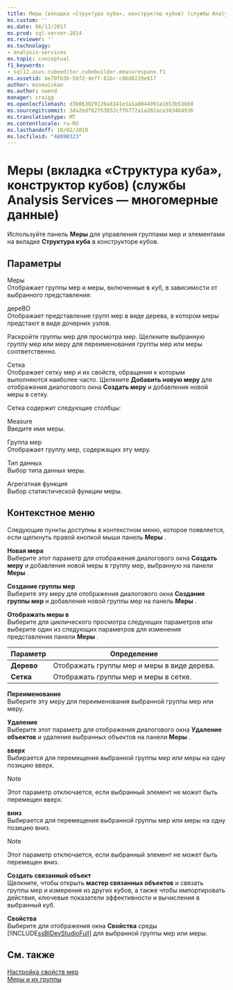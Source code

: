 ```yaml
---
title: Меры (вкладка «Структура куба», конструктор кубов) (службы Analysis Services — многомерные данные) | Документация Майкрософт
ms.custom: ''
ms.date: 06/13/2017
ms.prod: sql-server-2014
ms.reviewer: ''
ms.technology:
- analysis-services
ms.topic: conceptual
f1_keywords:
- sql12.asvs.cubeeditor.cubebuilder.measurespane.f1
ms.assetid: be70f63b-58f2-4eff-81bc-c86d8229e617
author: minewiskan
ms.author: owend
manager: craigg
ms.openlocfilehash: d3b063029126a8141e1a1a8044991a1653b536b8
ms.sourcegitcommit: 3da2edf82763852cff6772a1a282ace3034b4936
ms.translationtype: MT
ms.contentlocale: ru-RU
ms.lasthandoff: 10/02/2018
ms.locfileid: "48090323"
---
```

# <a name="measures-cube-structure-tab-cube-designer-analysis-services---multidimensional-data"></a>Меры (вкладка «Структура куба», конструктор кубов) (службы Analysis Services — многомерные данные)
  Используйте панель **Меры** для управления группами мер и элементами на вкладке **Структура куба** в конструкторе кубов.  
  
## <a name="options"></a>Параметры  
 Меры  
 Отображает группы мер и меры, включенные в куб, в зависимости от выбранного представления:  
  
 дереВО  
 Отображает представление групп мер в виде дерева, в котором меры предстают в виде дочерних узлов.  
  
 Раскройте группы мер для просмотра мер. Щелкните выбранную группу мер или меру для переименования группы мер или меры соответственно.  
  
 Сетка  
 Отображает сетку мер и их свойств, обращения к которым выполняются наиболее часто. Щелкните **Добавить новую меру** для отображения диалогового окна **Создать меру** и добавления новой меры в сетку.  
  
 Сетка содержит следующие столбцы:  
  
 Measure  
 Введите имя меры.  
  
 Группа мер  
 Отображает группу мер, содержащих эту меру.  
  
 Тип данных  
 Выбор типа данных меры.  
  
 Агрегатная функция  
 Выбор статистической функции меры.  
  
## <a name="context-menu"></a>Контекстное меню  
 Следующие пункты доступны в контекстном меню, которое появляется, если щелкнуть правой кнопкой мыши панель **Меры** .  
  
 **Новая мера**  
 Выберите этот параметр для отображения диалогового окна **Создать меру** и добавления новой меры в группу мер, выбранную на панели **Меры** .  
  
 **Создание группы мер**  
 Выберите эту меру для отображения диалогового окна **Создание группы мер** и добавления новой группы мер на панель **Меры** .  
  
 **Отображать меры в**  
 Выберите для циклического просмотра следующих параметров или выберите один из следующих параметров для изменения представления панели **Меры** .  
  
|Параметр|Определение|  
|------------|----------------|  
|**Дерево**|Отображать группы мер и меры в виде дерева.|  
|**Сетка**|Отображать группы мер и меры в сетке.|  
  
 **Переименование**  
 Выберите эту меру для переименования выбранной группы мер или меру.  
  
 **Удаление**  
 Выберите этот параметр для отображения диалогового окна **Удаление объектов** и удаления выбранных объектов на панели **Меры** .  
  
 **вверх**  
 Выбирается для перемещения выбранной группы мер или меры на одну позицию вверх.  
  
> [!NOTE]  
>  Этот параметр отключается, если выбранный элемент не может быть перемещен вверх.  
  
 **вниз**  
 Выбирается для перемещения выбранной группы мер или меры на одну позицию вниз.  
  
> [!NOTE]  
>  Этот параметр отключается, если выбранный элемент не может быть перемещен вниз.  
  
 **Создать связанный объект**  
 Щелкните, чтобы открыть **мастер связанных объектов** и связать группы мер и измерения из других кубов, а также чтобы импортировать действия, ключевые показатели эффективности и вычисления в выбранный куб.  
  
 **Свойства**  
 Выберите для отображения окна **Свойства** среды [!INCLUDE[ssBIDevStudioFull](../includes/ssbidevstudiofull-md.md)] для выбранной группы мер или меры.  
  
## <a name="see-also"></a>См. также  
 [Настройка свойств мер](multidimensional-models/configure-measure-properties.md)   
 [Меры и их группы](multidimensional-models/measures-and-measure-groups.md)  
  
  

